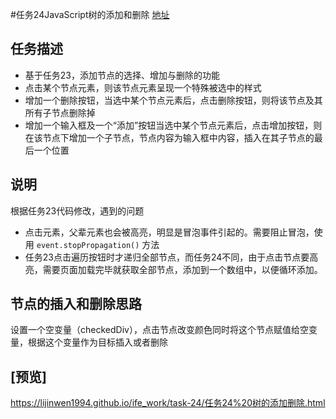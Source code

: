 #任务24JavaScript树的添加和删除 [地址](http://ife.baidu.com/2016/task/detail?taskId=24)
## 任务描述
* 基于任务23，添加节点的选择、增加与删除的功能
* 点击某个节点元素，则该节点元素呈现一个特殊被选中的样式
* 增加一个删除按钮，当选中某个节点元素后，点击删除按钮，则将该节点及其所有子节点删除掉
* 增加一个输入框及一个“添加”按钮当选中某个节点元素后，点击增加按钮，则在该节点下增加一个子节点，节点内容为输入框中内容，插入在其子节点的最后一个位置

## 说明
 根据任务23代码修改，遇到的问题
 * 点击元素，父辈元素也会被高亮，明显是冒泡事件引起的。需要阻止冒泡，使用 `event.stopPropagation()` 方法
 * 任务23点击遍历按钮时才递归全部节点，而任务24不同，由于点击节点要高亮，需要页面加载完毕就获取全部节点，添加到一个数组中，以便循环添加。
## 节点的插入和删除思路
  设置一个空变量（checkedDiv），点击节点改变颜色同时将这个节点赋值给空变量，根据这个变量作为目标插入或者删除
  
  ## [预览]
  https://lijinwen1994.github.io/ife_work/task-24/任务24%20树的添加删除.html
 
